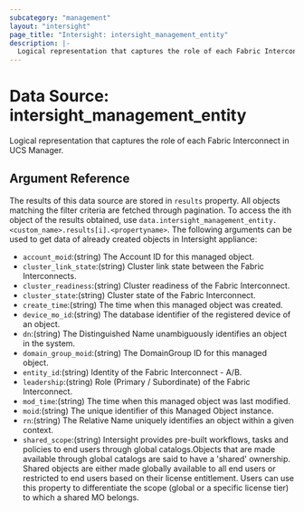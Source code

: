 ```yaml
---
subcategory: "management"
layout: "intersight"
page_title: "Intersight: intersight_management_entity"
description: |-
  Logical representation that captures the role of each Fabric Interconnect in UCS Manager.
---
```


# Data Source: intersight_management_entity
Logical representation that captures the role of each Fabric Interconnect in UCS Manager.
## Argument Reference
The results of this data source are stored in `results` property.
All objects matching the filter criteria are fetched through pagination.
To access the ith object of the results obtained, use `data.intersight_management_entity.<custom_name>.results[i].<propertyname>`.
The following arguments can be used to get data of already created objects in Intersight appliance:
* `account_moid`:(string) The Account ID for this managed object. 
* `cluster_link_state`:(string) Cluster link state between the Fabric Interconnects. 
* `cluster_readiness`:(string) Cluster readiness of the Fabric Interconnect. 
* `cluster_state`:(string) Cluster state of the Fabric Interconnect. 
* `create_time`:(string) The time when this managed object was created. 
* `device_mo_id`:(string) The database identifier of the registered device of an object. 
* `dn`:(string) The Distinguished Name unambiguously identifies an object in the system. 
* `domain_group_moid`:(string) The DomainGroup ID for this managed object. 
* `entity_id`:(string) Identity of the Fabric Interconnect - A/B. 
* `leadership`:(string) Role (Primary / Subordinate) of the Fabric Interconnect. 
* `mod_time`:(string) The time when this managed object was last modified. 
* `moid`:(string) The unique identifier of this Managed Object instance. 
* `rn`:(string) The Relative Name uniquely identifies an object within a given context. 
* `shared_scope`:(string) Intersight provides pre-built workflows, tasks and policies to end users through global catalogs.Objects that are made available through global catalogs are said to have a 'shared' ownership. Shared objects are either made globally available to all end users or restricted to end users based on their license entitlement. Users can use this property to differentiate the scope (global or a specific license tier) to which a shared MO belongs. 
 